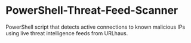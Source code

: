 # PowerShell-Threat-Feed-Scanner
PowerShell script that detects active connections to known malicious IPs using live threat intelligence feeds from URLhaus.
